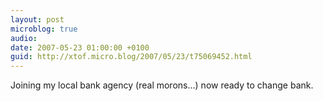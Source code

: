 ```yaml
---
layout: post
microblog: true
audio: 
date: 2007-05-23 01:00:00 +0100
guid: http://xtof.micro.blog/2007/05/23/t75069452.html
---
```

Joining my local bank agency (real morons...)  now ready to change bank.
